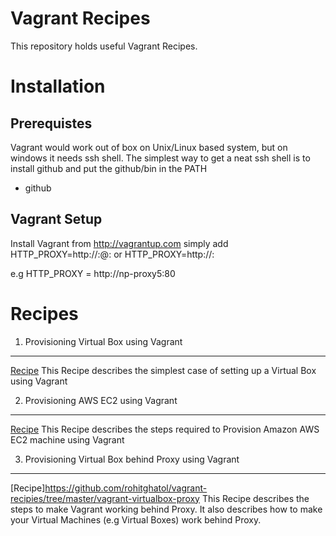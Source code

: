 Vagrant Recipes
=======================

This repository holds useful Vagrant Recipes. 

Installation
==============

Prerequistes
--------------

Vagrant would work out of box on Unix/Linux based system, but on windows it needs ssh shell.
The simplest way to get a neat ssh shell is to install github and put the github/bin in the PATH

 * github

Vagrant Setup
---------------

Install Vagrant from http://vagrantup.com
simply add HTTP_PROXY=http://<user>:<password>@<host>:<port> or HTTP_PROXY=http://<host>:<port>

e.g HTTP_PROXY = http://np-proxy5:80


Recipes
=========

1. Provisioning Virtual Box using Vagrant
------------------------------------------

[Recipe](https://github.com/rohitghatol/vagrant-recipies/tree/master/vagrant-virtualbox-simple) This Recipe describes the simplest case of setting up a Virtual Box using Vagrant


2. Provisioning AWS EC2 using Vagrant
---------------------------------------
[Recipe](https://github.com/rohitghatol/vagrant-recipies/tree/master/vagrant-aws-provider) This Recipe describes the steps required to Provision Amazon AWS EC2 machine using Vagrant

3. Provisioning Virtual Box behind Proxy using Vagrant
-------------------------------------------------------

[Recipe]https://github.com/rohitghatol/vagrant-recipies/tree/master/vagrant-virtualbox-proxy This Recipe describes the steps to make Vagrant working behind Proxy. It also describes how to make your Virtual Machines (e.g Virtual Boxes) work behind Proxy.

